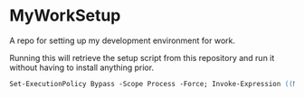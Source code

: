 # MyWorkSetup
A repo for setting up my development environment for work.

Running this will retrieve the setup script from this repository and run it without having to install anything prior.
```ps
Set-ExecutionPolicy Bypass -Scope Process -Force; Invoke-Expression ((New-Object System.Net.WebClient).DownloadString('https://raw.githubusercontent.com/AceCoderLaura/MyWorkSetup/master/Setup.ps1'));
```
